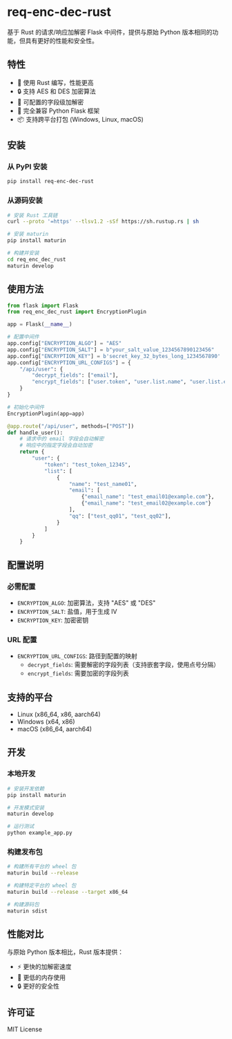 # req-enc-dec-rust

基于 Rust 的请求/响应加解密 Flask 中间件，提供与原始 Python 版本相同的功能，但具有更好的性能和安全性。

## 特性

- 🚀 使用 Rust 编写，性能更高
- 🔒 支持 AES 和 DES 加密算法
- 🔧 可配置的字段级加解密
- 🐍 完全兼容 Python Flask 框架
- 📦 支持跨平台打包 (Windows, Linux, macOS)

## 安装

### 从 PyPI 安装

```bash
pip install req-enc-dec-rust
```

### 从源码安装

```bash
# 安装 Rust 工具链
curl --proto '=https' --tlsv1.2 -sSf https://sh.rustup.rs | sh

# 安装 maturin
pip install maturin

# 构建并安装
cd req_enc_dec_rust
maturin develop
```

## 使用方法

```python
from flask import Flask
from req_enc_dec_rust import EncryptionPlugin

app = Flask(__name__)

# 配置中间件
app.config["ENCRYPTION_ALGO"] = "AES"
app.config["ENCRYPTION_SALT"] = b"your_salt_value_1234567890123456"
app.config["ENCRYPTION_KEY"] = b'secret_key_32_bytes_long_1234567890'
app.config["ENCRYPTION_URL_CONFIGS"] = {
    "/api/user": {
        "decrypt_fields": ["email"],
        "encrypt_fields": ["user.token", "user.list.name", "user.list.email.email_name", "user.list.qq"]
    }
}

# 初始化中间件
EncryptionPlugin(app=app)

@app.route("/api/user", methods=["POST"])
def handle_user():
    # 请求中的 email 字段会自动解密
    # 响应中的指定字段会自动加密
    return {
        "user": {
            "token": "test_token_12345",
            "list": [
                {
                    "name": "test_name01",
                    "email": [
                        {"email_name": "test_email01@example.com"},
                        {"email_name": "test_email02@example.com"}
                    ],
                    "qq": ["test_qq01", "test_qq02"],
                }
            ]
        }
    }
```

## 配置说明

### 必需配置
- `ENCRYPTION_ALGO`: 加密算法，支持 "AES" 或 "DES"
- `ENCRYPTION_SALT`: 盐值，用于生成 IV
- `ENCRYPTION_KEY`: 加密密钥

### URL 配置
- `ENCRYPTION_URL_CONFIGS`: 路径到配置的映射
  - `decrypt_fields`: 需要解密的字段列表（支持嵌套字段，使用点号分隔）
  - `encrypt_fields`: 需要加密的字段列表

## 支持的平台

- Linux (x86_64, x86, aarch64)
- Windows (x64, x86)
- macOS (x86_64, aarch64)

## 开发

### 本地开发

```bash
# 安装开发依赖
pip install maturin

# 开发模式安装
maturin develop

# 运行测试
python example_app.py
```

### 构建发布包

```bash
# 构建所有平台的 wheel 包
maturin build --release

# 构建特定平台的 wheel 包
maturin build --release --target x86_64

# 构建源码包
maturin sdist
```

## 性能对比

与原始 Python 版本相比，Rust 版本提供：
- ⚡ 更快的加解密速度
- 💾 更低的内存使用
- 🔒 更好的安全性

## 许可证

MIT License